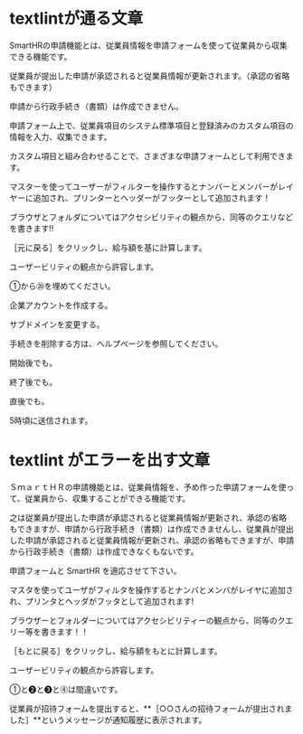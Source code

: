 # textlintが通る文章

SmartHRの申請機能とは、従業員情報を申請フォームを使って従業員から収集できる機能です。

従業員が提出した申請が承認されると従業員情報が更新されます。（承認の省略もできます）

申請から行政手続き（書類）は作成できません。

申請フォーム上で、従業員項目のシステム標準項目と登録済みのカスタム項目の情報を入力、収集できます。

カスタム項目と組み合わせることで、さまざまな申請フォームとして利用できます。

マスターを使ってユーザーがフィルターを操作するとナンバーとメンバーがレイヤーに追加され、プリンターとヘッダーがフッターとして追加されます！

ブラウザとフォルダについてはアクセシビリティの観点から、同等のクエリなどを書きます!!

［元に戻る］をクリックし、給与額を基に計算します。

ユーザービリティの観点から許容します。

①から⑳を埋めてください。

企業アカウントを作成する。

サブドメインを変更する。

手続きを削除する方は、ヘルプページを参照してください。

開始後でも。

終了後でも。

直後でも。

5時頃に送信されます。

# textlint がエラーを出す文章

ＳｍａｒｔＨＲの申請機能とは、従業員情報を、予め作った申請フォームを使って、従業員から、収集することができる機能です。

之は従業員が提出した申請が承認されると従業員情報が更新され、承認の省略もできますが、申請から行政手続き（書類）は作成できませんし、従業員が提出した申請が承認されると従業員情報が更新され、承認の省略もできますが、申請から行政手続き（書類）は作成できなくもないです。

申請フォームと SmartHR を適応させて下さい。

マスタを使ってユーザがフィルタを操作するとナンバとメンバがレイヤに追加され、プリンタとヘッダがフッタとして追加されます!

ブラウザーとフォルダーについてはアクセシビリティーの観点から、同等のクエリー等を書きます！！

［もとに戻る］をクリックし、給与額をもとに計算します。

ユーザービリティの観点から許容します。

➀と❷と➌と⓸は間違いです。

従業員が招待フォームを提出すると、**［○○さんの招待フォームが提出されました］**というメッセージが通知履歴に表示されます。
